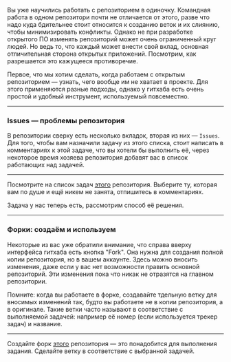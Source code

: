Вы уже научились работать с репозиторием в одиночку. Командная работа в одном репозитори почти не отличается от этого, разве что надо куда бдительнее стоит относится к созданию веток и их слиянию, чтобы минимизировать конфликты. Однако не при разработке открытого ПО изменять репозиторий может очень ограниченный круг людей. Но ведь то, что каждый может внести свой вклад, основная отличительная сторона открытых приложений. Посмотрим, как разрешается это кажущееся противоречие.

Первое, что мы хотим сделать, когда работаем с открытым репозиторием — узнать, чего вообще им не хватает в проекте. Для этого применяются разные подходы, однако у гитхаба есть очень простой и удобный инструмент, используемый повсеместно.

---

### Issues — проблемы репозитория
В репозитории сверху есть несколько вкладок, вторая из них — `Issues`. Для того, чтобы вам назначили задачу из этого списка, стоит написать в комментариях к этой задаче, что вы хотели бы выполнить её, через некоторое время хозяева репозитория добавят вас в список работающих над задачей.

---

Посмотрите на список задач [этого](<добавить ссылку>) репозитория. Выберите ту, которая вам по душе и ещё никем не занята, отпишитесь в комментариях.

Задача у нас теперь есть, рассмотрим способ её решения.

---

### Форки: создаём и используем
Некоторые из вас уже обратили внимание, что справа вверху интерфейса гитхаба есть кнопка "Fork". Она нужна для создания полной копии репозитория, но в вашем аккаунте. Здесь можно вносить изменения, даже если у вас нет возможности править основной репозиторий. Эти изменения пока что никак не отразятся на главном репозитории. 

Помните: когда вы работаете в форке, создавайте тдельную ветку для вносимых изменений так, будто вы работаете не в копии репозитория, а в оригинале. Такие ветки часто называют в соответствие с выполняемой задачей: например её номер (если используется трекер задач) и название.

---

Создайте форк [этого](<добавить ссылку>) репозитория — это понадобится для выполнения задания. Сделайте ветку в соответствие с выбранной задачей.
